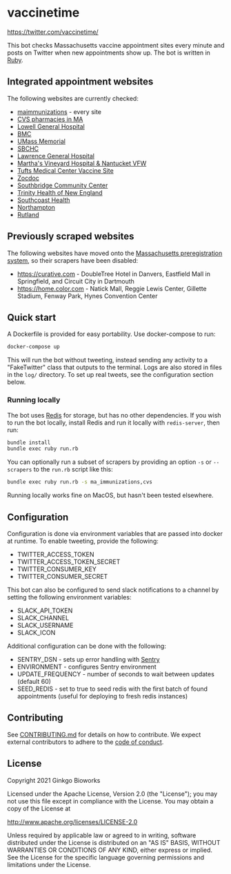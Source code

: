 # vaccinetime

https://twitter.com/vaccinetime/

This bot checks Massachusetts vaccine appointment sites every minute and posts
on Twitter when new appointments show up. The bot is written in
[Ruby](https://www.ruby-lang.org/en/).

## Integrated appointment websites

The following websites are currently checked:

* [maimmunizations](https://www.maimmunizations.org) - every site
* [CVS pharmacies in MA](https://www.cvs.com)
* [Lowell General Hospital](https://www.lowellgeneralvaccine.com)
* [BMC](https://www.bmc.org/covid-19-vaccine-locations)
* [UMass Memorial](https://mychartonline.umassmemorial.org/mychart/openscheduling?specialty=15&hidespecialtysection=1)
* [SBCHC](https://forms.office.com/Pages/ResponsePage.aspx?id=J8HP3h4Z8U-yP8ih3jOCukT-1W6NpnVIp4kp5MOEapVUOTNIUVZLODVSMlNSSVc2RlVMQ1o1RjNFUy4u)
* [Lawrence General Hospital](https://lawrencegeneralcovidvaccine.as.me/schedule.php)
* [Martha's Vineyard Hospital & Nantucket VFW](https://covidvaccine.massgeneralbrigham.org/)
* [Tufts Medical Center Vaccine Site](https://www.tuftsmcvaccine.org)
* [Zocdoc](https://www.zocdoc.com/vaccine/screener?state=MA)
* [Southbridge Community Center](https://www.harringtonhospital.org)
* [Trinity Health of New England](https://www.trinityhealthofne.org)
* [Southcoast Health](https://www.southcoast.org)
* [Northampton](https://www.northamptonma.gov/2219/Vaccine-Clinics)
* [Rutland](https://www.rrecc.us/vaccine)

## Previously scraped websites

The following websites have moved onto the
[Massachusetts preregistration system](https://www.mass.gov/info-details/preregister-for-a-covid-19-vaccine-appointment),
so their scrapers have been disabled:

* https://curative.com - DoubleTree Hotel in Danvers, Eastfield Mall in Springfield, and Circuit City in Dartmouth
* https://home.color.com - Natick Mall, Reggie Lewis Center, Gillette Stadium, Fenway Park, Hynes Convention Center

## Quick start

A Dockerfile is provided for easy portability. Use docker-compose to run:

```bash
docker-compose up
```

This will run the bot without tweeting, instead sending any activity to a
"FakeTwitter" class that outputs to the terminal. Logs are also stored in files
in the `log/` directory. To set up real tweets, see the configuration section
below.

### Running locally

The bot uses [Redis](https://redis.io/) for storage, but has no other
dependencies. If you wish to run the bot locally, install Redis and run it
locally with `redis-server`, then run:

```bash
bundle install
bundle exec ruby run.rb
```

You can optionally run a subset of scrapers by providing an option `-s` or
`--scrapers` to the `run.rb` script like this:

```bash
bundle exec ruby run.rb -s ma_immunizations,cvs
```

Running locally works fine on MacOS, but hasn't been tested elsewhere.

## Configuration

Configuration is done via environment variables that are passed into docker at
runtime. To enable tweeting, provide the following:

* TWITTER_ACCESS_TOKEN
* TWITTER_ACCESS_TOKEN_SECRET
* TWITTER_CONSUMER_KEY
* TWITTER_CONSUMER_SECRET

This bot can also be configured to send slack notifications to a channel by
setting the following environment variables:

* SLACK_API_TOKEN
* SLACK_CHANNEL
* SLACK_USERNAME
* SLACK_ICON

Additional configuration can be done with the following:

* SENTRY_DSN - sets up error handling with [Sentry](https://sentry.io)
* ENVIRONMENT - configures Sentry environment
* UPDATE_FREQUENCY - number of seconds to wait between updates (default 60)
* SEED_REDIS - set to true to seed redis with the first batch of found
  appointments (useful for deploying to fresh redis instances)

## Contributing

See [CONTRIBUTING.md](CONTRIBUTING.md) for details on how to contribute. We
expect external contributors to adhere to the
[code of conduct](CODE_OF_CONDUCT.md).

## License

Copyright 2021 Ginkgo Bioworks

Licensed under the Apache License, Version 2.0 (the "License");
you may not use this file except in compliance with the License.
You may obtain a copy of the License at

http://www.apache.org/licenses/LICENSE-2.0

Unless required by applicable law or agreed to in writing, software
distributed under the License is distributed on an "AS IS" BASIS,
WITHOUT WARRANTIES OR CONDITIONS OF ANY KIND, either express or implied.
See the License for the specific language governing permissions and
limitations under the License.
